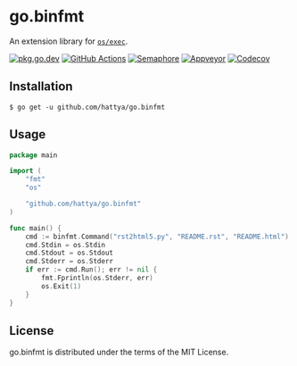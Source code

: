 # go.binfmt

An extension library for [`os/exec`](https://golang.org/pkg/os/exec/).

[![pkg.go.dev](https://pkg.go.dev/badge/github.com/hattya/go.binfmt)](https://pkg.go.dev/github.com/hattya/go.binfmt)
[![GitHub Actions](https://github.com/hattya/go.binfmt/workflows/CI/badge.svg)](https://github.com/hattya/go.binfmt/actions?query=workflow:CI)
[![Semaphore](https://semaphoreci.com/api/v1/hattya/go-binfmt/branches/master/badge.svg)](https://semaphoreci.com/hattya/go-binfmt)
[![Appveyor](https://ci.appveyor.com/api/projects/status/uhkkibn9gen71du9/branch/master?svg=true)](https://ci.appveyor.com/project/hattya/go-binfmt)
[![Codecov](https://codecov.io/gh/hattya/go.binfmt/branch/master/graph/badge.svg)](https://codecov.io/gh/hattya/go.binfmt)


## Installation

```console
$ go get -u github.com/hattya/go.binfmt
```


## Usage

```go
package main

import (
	"fmt"
	"os"

	"github.com/hattya/go.binfmt"
)

func main() {
	cmd := binfmt.Command("rst2html5.py", "README.rst", "README.html")
	cmd.Stdin = os.Stdin
	cmd.Stdout = os.Stdout
	cmd.Stderr = os.Stderr
	if err := cmd.Run(); err != nil {
		fmt.Fprintln(os.Stderr, err)
		os.Exit(1)
	}
}
```


## License

go.binfmt is distributed under the terms of the MIT License.
